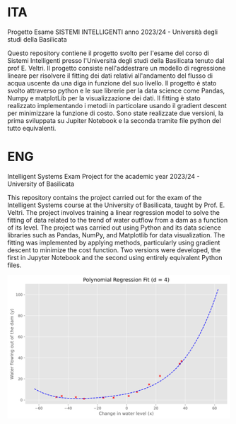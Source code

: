 # ITA
Progetto Esame SISTEMI INTELLIGENTI anno 2023/24 - Università degli studi della Basilicata

Questo repository contiene il progetto svolto per l'esame del corso di Sistemi Intelligenti presso l'Università degli studi della Basilicata tenuto dal prof E. Veltri.
Il progetto consiste nell'addestrare un modello di regressione lineare per risolvere il fitting dei dati relativi all'andamento del flusso di acqua uscente da una diga in funzione del suo livello.
Il progetto è stato svolto attraverso python e le sue librerie per la data science come Pandas, Numpy e matplotLib per la visualizzazione dei dati. 
Il fitting è stato realizzato implementando i metodi in particolare usando il gradient descent per minimizzare la funzione di costo. 
Sono state realizzate due versioni, la prima sviluppata su Jupiter Notebook e la seconda tramite file python del tutto equivalenti.

# ENG
Intelligent Systems Exam Project for the academic year 2023/24 - University of Basilicata

This repository contains the project carried out for the exam of the Intelligent Systems course at the University of Basilicata, taught by Prof. E. Veltri.
The project involves training a linear regression model to solve the fitting of data related to the trend of water outflow from a dam as a function of its level.
The project was carried out using Python and its data science libraries such as Pandas, NumPy, and Matplotlib for data visualization.
The fitting was implemented by applying methods, particularly using gradient descent to minimize the cost function.
Two versions were developed, the first in Jupyter Notebook and the second using entirely equivalent Python files.

![Testo alternativo](https://github.com/manuelecapece/polynomialRegressionWaterDug/blob/main/img/polyFit.svg)
